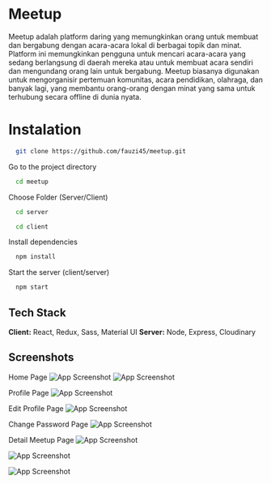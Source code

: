 # Meetup
Meetup adalah platform daring yang memungkinkan orang untuk membuat dan bergabung dengan acara-acara lokal di berbagai topik dan minat. Platform ini memungkinkan pengguna untuk mencari acara-acara yang sedang berlangsung di daerah mereka atau untuk membuat acara sendiri dan mengundang orang lain untuk bergabung. Meetup biasanya digunakan untuk mengorganisir pertemuan komunitas, acara pendidikan, olahraga, dan banyak lagi, yang membantu orang-orang dengan minat yang sama untuk terhubung secara offline di dunia nyata.

# Instalation

```bash
  git clone https://github.com/fauzi45/meetup.git
```

Go to the project directory

```bash
  cd meetup
```

Choose Folder (Server/Client)
```bash
  cd server
```
```bash
  cd client
```
Install dependencies

```bash
  npm install
```

Start the server (client/server)

```bash
  npm start
```

## Tech Stack

**Client:** React, Redux, Sass, Material UI
**Server:** Node, Express, Cloudinary

## Screenshots

Home Page
![App Screenshot](https://res.cloudinary.com/dxsaqdiy7/image/upload/v1709704917/github/htw8o8rlyrmcxfx8lzlf.png)
![App Screenshot](https://res.cloudinary.com/dxsaqdiy7/image/upload/v1709704914/github/v4o6wulnop7nraov3lw2.png)

Profile Page
![App Screenshot](https://res.cloudinary.com/dxsaqdiy7/image/upload/v1709704917/github/hil8gksuhfqbibulk47i.png)

Edit Profile Page
![App Screenshot](https://res.cloudinary.com/dxsaqdiy7/image/upload/v1709704913/github/nkhchklt6fa6xjdroslz.png)

Change Password Page
![App Screenshot](https://res.cloudinary.com/dxsaqdiy7/image/upload/v1709704914/github/lwzexcnwycbxzyf9kuk2.png)

Detail Meetup Page
![App Screenshot](https://res.cloudinary.com/dxsaqdiy7/image/upload/v1709704912/github/dabuoyfcpmosxakncjjf.png)

![App Screenshot](https://res.cloudinary.com/dxsaqdiy7/image/upload/v1709704912/github/cubicbl091paedu3g5mk.png)

![App Screenshot](https://res.cloudinary.com/dxsaqdiy7/image/upload/v1709704909/github/ci037eabj80kb28rvne3.png)
